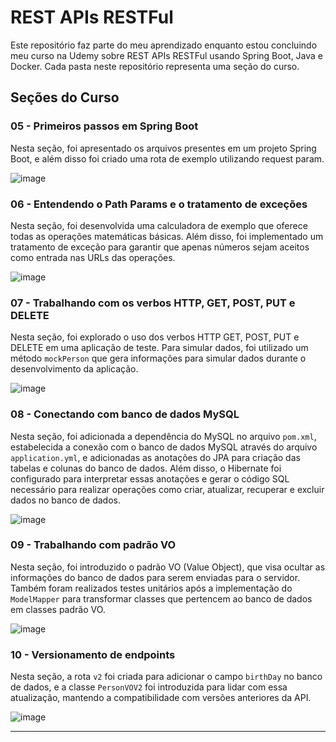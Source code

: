 # REST APIs RESTFul

Este repositório faz parte do meu aprendizado enquanto estou concluindo meu curso na Udemy sobre REST APIs RESTFul usando Spring Boot, Java e Docker. Cada pasta neste repositório representa uma seção do curso.

## Seções do Curso

### 05 - Primeiros passos em Spring Boot
Nesta seção, foi apresentado os arquivos presentes em um projeto Spring Boot, e além disso foi criado uma rota de exemplo utilizando request param.

![image](https://github.com/LeonardoScatolin/rest_with_spring_boot_and_java/assets/122055877/536caf19-91a4-48d1-8e0b-a5df1cd76af1)


### 06 - Entendendo o Path Params e o tratamento de exceções
Nesta seção, foi desenvolvida uma calculadora de exemplo que oferece todas as operações matemáticas básicas. Além disso, foi implementado um tratamento de exceção para garantir que apenas números sejam aceitos como entrada nas URLs das operações.

![image](https://github.com/LeonardoScatolin/rest_with_spring_boot_and_java/assets/122055877/c87bb862-555a-4044-9b6b-3c4847036fda)

### 07 - Trabalhando com os verbos HTTP, GET, POST, PUT e DELETE
Nesta seção, foi explorado o uso dos verbos HTTP GET, POST, PUT e DELETE em uma aplicação de teste. Para simular dados, foi utilizado um método `mockPerson` que gera informações para simular dados durante o desenvolvimento da aplicação.

![image](https://github.com/LeonardoScatolin/rest_with_spring_boot_and_java/assets/122055877/b2b7390c-d4a6-4c3c-a9f8-2038292f640b)

### 08 - Conectando com banco de dados MySQL
Nesta seção, foi adicionada a dependência do MySQL no arquivo `pom.xml`, estabelecida a conexão com o banco de dados MySQL através do arquivo `application.yml`, e adicionadas as anotações do JPA para criação das tabelas e colunas do banco de dados. Além disso, o Hibernate foi configurado para interpretar essas anotações e gerar o código SQL necessário para realizar operações como criar, atualizar, recuperar e excluir dados no banco de dados.

![image](https://github.com/LeonardoScatolin/rest_with_spring_boot_and_java/assets/122055877/35310ba3-b58d-4cfd-94de-9ee0fa257365)

### 09 - Trabalhando com padrão VO
Nesta seção, foi introduzido o padrão VO (Value Object), que visa ocultar as informações do banco de dados para serem enviadas para o servidor. Também foram realizados testes unitários após a implementação do `ModelMapper` para transformar classes que pertencem ao banco de dados em classes padrão VO.

![image](https://github.com/LeonardoScatolin/rest_with_spring_boot_and_java/assets/122055877/dba4a8f6-69e0-4b5f-a9b0-0a8c01f531a0)

### 10 - Versionamento de endpoints
Nesta seção, a rota `v2` foi criada para adicionar o campo `birthDay` no banco de dados, e a classe `PersonVOV2` foi introduzida para lidar com essa atualização, mantendo a compatibilidade com versões anteriores da API.

![image](https://github.com/LeonardoScatolin/rest_with_spring_boot_and_java/assets/122055877/a5e6cbec-fa2f-4a45-a5b6-b06eae0298e2)





---
